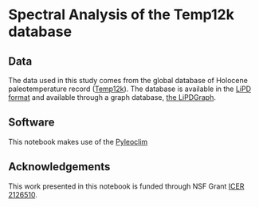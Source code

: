 # Spectral Analysis of the Temp12k database

## Data

The data used in this study comes from the global database of Holocene paleotemperature record ([Temp12k](https://www.nature.com/articles/s41597-020-0445-3)). The database is available in the [LiPD format](https://lipd.net) and available through a graph database, [the LiPDGraph](https://linkedearth.graphdb.mint.isi.edu). 

## Software

This notebook makes use of the [Pyleoclim](https://pyleoclim-util.readthedocs.io/en/latest/)

## Acknowledgements

This work presented in this notebook is funded through NSF Grant [ICER 2126510](https://nsf.gov/awardsearch/showAward?AWD_ID=2126510&HistoricalAwards=false). 

